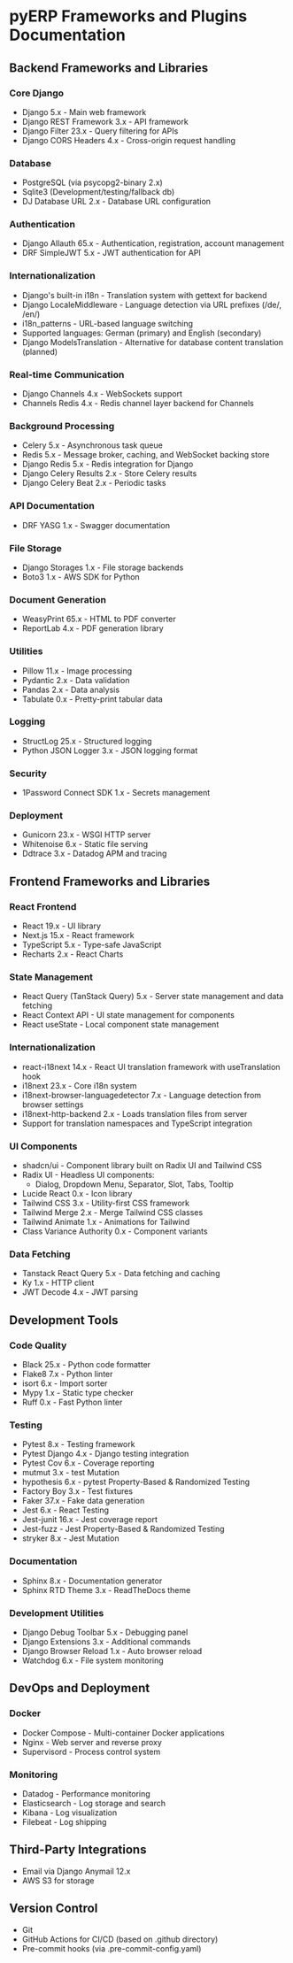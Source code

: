 # pyERP Frameworks and Plugins Documentation

## Backend Frameworks and Libraries

### Core Django
- Django 5.x - Main web framework
- Django REST Framework 3.x - API framework
- Django Filter 23.x - Query filtering for APIs
- Django CORS Headers 4.x - Cross-origin request handling

### Database
- PostgreSQL (via psycopg2-binary 2.x)
- Sqlite3 (Development/testing/fallback db)
- DJ Database URL 2.x - Database URL configuration

### Authentication
- Django Allauth 65.x - Authentication, registration, account management
- DRF SimpleJWT 5.x - JWT authentication for API

### Internationalization
- Django's built-in i18n - Translation system with gettext for backend
- Django LocaleMiddleware - Language detection via URL prefixes (/de/, /en/)
- i18n_patterns - URL-based language switching
- Supported languages: German (primary) and English (secondary)
- Django ModelsTranslation - Alternative for database content translation (planned)

### Real-time Communication
- Django Channels 4.x - WebSockets support
- Channels Redis 4.x - Redis channel layer backend for Channels

### Background Processing
- Celery 5.x - Asynchronous task queue
- Redis 5.x - Message broker, caching, and WebSocket backing store
- Django Redis 5.x - Redis integration for Django
- Django Celery Results 2.x - Store Celery results
- Django Celery Beat 2.x - Periodic tasks

### API Documentation
- DRF YASG 1.x - Swagger documentation

### File Storage
- Django Storages 1.x - File storage backends
- Boto3 1.x - AWS SDK for Python

### Document Generation
- WeasyPrint 65.x - HTML to PDF converter
- ReportLab 4.x - PDF generation library

### Utilities
- Pillow 11.x - Image processing
- Pydantic 2.x - Data validation
- Pandas 2.x - Data analysis
- Tabulate 0.x - Pretty-print tabular data

### Logging
- StructLog 25.x - Structured logging
- Python JSON Logger 3.x - JSON logging format

### Security
- 1Password Connect SDK 1.x - Secrets management

### Deployment
- Gunicorn 23.x - WSGI HTTP server
- Whitenoise 6.x - Static file serving
- Ddtrace 3.x - Datadog APM and tracing

## Frontend Frameworks and Libraries

### React Frontend
- React 19.x - UI library
- Next.js 15.x - React framework
- TypeScript 5.x - Type-safe JavaScript
- Recharts 2.x - React Charts

### State Management
- React Query (TanStack Query) 5.x - Server state management and data fetching
- React Context API - UI state management for components
- React useState - Local component state management

### Internationalization
- react-i18next 14.x - React UI translation framework with useTranslation hook
- i18next 23.x - Core i18n system
- i18next-browser-languagedetector 7.x - Language detection from browser settings
- i18next-http-backend 2.x - Loads translation files from server
- Support for translation namespaces and TypeScript integration

### UI Components
- shadcn/ui - Component library built on Radix UI and Tailwind CSS
- Radix UI - Headless UI components:
  - Dialog, Dropdown Menu, Separator, Slot, Tabs, Tooltip
- Lucide React 0.x - Icon library
- Tailwind CSS 3.x - Utility-first CSS framework
- Tailwind Merge 2.x - Merge Tailwind CSS classes
- Tailwind Animate 1.x - Animations for Tailwind
- Class Variance Authority 0.x - Component variants

### Data Fetching
- Tanstack React Query 5.x - Data fetching and caching
- Ky 1.x - HTTP client
- JWT Decode 4.x - JWT parsing

## Development Tools

### Code Quality
- Black 25.x - Python code formatter
- Flake8 7.x - Python linter
- isort 6.x - Import sorter
- Mypy 1.x - Static type checker
- Ruff 0.x - Fast Python linter

### Testing
- Pytest 8.x - Testing framework
- Pytest Django 4.x - Django testing integration
- Pytest Cov 6.x - Coverage reporting
- mutmut 3.x - test Mutation
- hypothesis 6.x - pytest Property-Based & Randomized Testing
- Factory Boy 3.x - Test fixtures
- Faker 37.x - Fake data generation
- Jest 6.x - React Testing
- Jest-junit 16.x - Jest coverage report
- Jest-fuzz - Jest Property-Based & Randomized Testing
- stryker 8.x - Jest Mutation

### Documentation
- Sphinx 8.x - Documentation generator
- Sphinx RTD Theme 3.x - ReadTheDocs theme

### Development Utilities
- Django Debug Toolbar 5.x - Debugging panel
- Django Extensions 3.x - Additional commands
- Django Browser Reload 1.x - Auto browser reload
- Watchdog 6.x - File system monitoring

## DevOps and Deployment

### Docker
- Docker Compose - Multi-container Docker applications
- Nginx - Web server and reverse proxy
- Supervisord - Process control system

### Monitoring
- Datadog - Performance monitoring
- Elasticsearch - Log storage and search
- Kibana - Log visualization
- Filebeat - Log shipping

## Third-Party Integrations
- Email via Django Anymail 12.x
- AWS S3 for storage

## Version Control
- Git
- GitHub Actions for CI/CD (based on .github directory)
- Pre-commit hooks (via .pre-commit-config.yaml) 